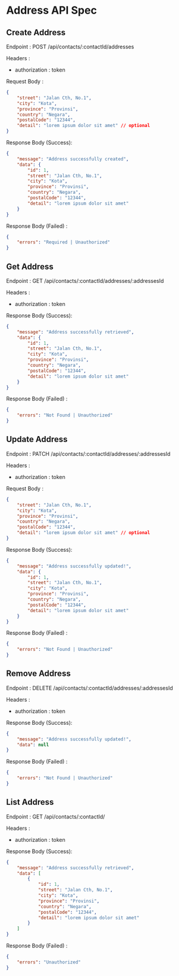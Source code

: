 # Address API Spec

## Create Address
Endpoint : POST /api/contacts/:contactId/addresses

Headers : 
- authorization : token

Request Body : 
```json
{
    "street": "Jalan Cth, No.1",
    "city": "Kota",
    "province": "Provinsi",
    "country": "Negara",
    "postalCode": "12344",
    "detail": "lorem ipsum dolor sit amet" // optional
}
```

Response Body (Success):
```json
{
    "message": "Address successfully created",
    "data": {
        "id": 1,
        "street": "Jalan Cth, No.1",
        "city": "Kota",
        "province": "Provinsi",
        "country": "Negara",
        "postalCode": "12344",
        "detail": "lorem ipsum dolor sit amet"
    }
}
```

Response Body (Failed) :
```json
{
    "errors": "Required | Unauthorized"
}
```

## Get Address
Endpoint : GET /api/contacts/:contactId/addresses/:addressesId

Headers : 
- authorization : token

Response Body (Success):
```json
{
    "message": "Address successfully retrieved",
    "data": {
        "id": 1,
        "street": "Jalan Cth, No.1",
        "city": "Kota",
        "province": "Provinsi",
        "country": "Negara",
        "postalCode": "12344",
        "detail": "lorem ipsum dolor sit amet"
    }
}
```

Response Body (Failed) :
```json
{
    "errors": "Not Found | Unauthorized"
}
```

## Update Address
Endpoint : PATCH /api/contacts/:contactId/addresses/:addressesId

Headers : 
- authorization : token

Request Body : 
```json
{
    "street": "Jalan Cth, No.1",
    "city": "Kota",
    "province": "Provinsi",
    "country": "Negara",
    "postalCode": "12344",
    "detail": "lorem ipsum dolor sit amet" // optional
}
```

Response Body (Success):
```json
{
    "message": "Address successfully updated!",
    "data": {
        "id": 1,
        "street": "Jalan Cth, No.1",
        "city": "Kota",
        "province": "Provinsi",
        "country": "Negara",
        "postalCode": "12344",
        "detail": "lorem ipsum dolor sit amet"
    }
}
```

Response Body (Failed) :
```json
{
    "errors": "Not Found | Unauthorized"
}
```

## Remove Address
Endpoint : DELETE /api/contacts/:contactId/addresses/:addressesId

Headers : 
- authorization : token

Response Body (Success):
```json
{
    "message": "Address successfully updated!",
    "data": null
}
```

Response Body (Failed) :
```json
{
    "errors": "Not Found | Unauthorized"
}
```

## List Address
Endpoint : GET /api/contacts/:contactId/

Headers : 
- authorization : token

Response Body (Success):
```json
{
    "message": "Address successfully retrieved",
    "data": [
        {
            "id": 1,
            "street": "Jalan Cth, No.1",
            "city": "Kota",
            "province": "Provinsi",
            "country": "Negara",
            "postalCode": "12344",
            "detail": "lorem ipsum dolor sit amet"
        }
    ]
}
```

Response Body (Failed) :
```json
{
    "errors": "Unauthorized"
}
```